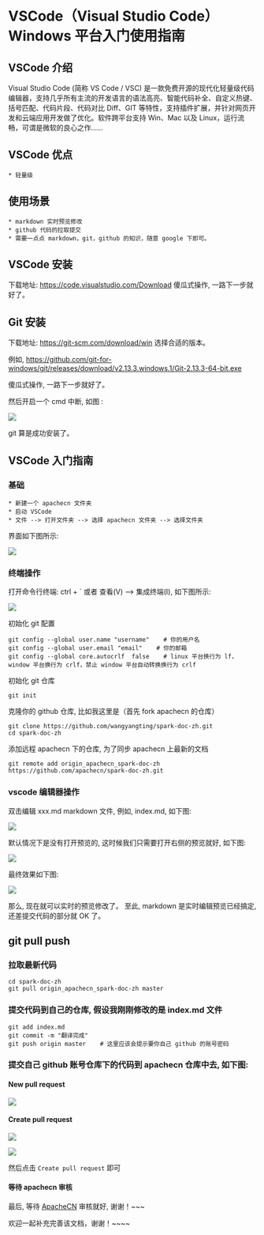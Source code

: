 # VSCode（Visual Studio Code）Windows 平台入门使用指南

## VSCode 介绍
Visual Studio Code (简称 VS Code / VSC) 是一款免费开源的现代化轻量级代码编辑器，支持几乎所有主流的开发语言的语法高亮、智能代码补全、自定义热键、括号匹配、代码片段、代码对比 Diff、GIT 等特性，支持插件扩展，并针对网页开发和云端应用开发做了优化。软件跨平台支持 Win、Mac 以及 Linux，运行流畅，可谓是微软的良心之作……
    

## VSCode 优点
    * 轻量级

## 使用场景
    * markdown 实时预览修改
    * github 代码的拉取提交
    * 需要一点点 markdown，git，github 的知识，随意 google 下即可。

## VSCode 安装
下载地址: <https://code.visualstudio.com/Download>
傻瓜式操作, 一路下一步就好了。

## Git 安装
下载地址: <https://git-scm.com/download/win> 选择合适的版本。

例如, <https://github.com/git-for-windows/git/releases/download/v2.13.3.windows.1/Git-2.13.3-64-bit.exe>

傻瓜式操作, 一路下一步就好了。

然后开启一个 cmd 中断, 如图 : 

![](img/git-cmd-1.png)

git 算是成功安装了。

## VSCode 入门指南
### 基础
    * 新建一个 apachecn 文件夹
    * 启动 VSCode
    * 文件 --> 打开文件夹 --> 选择 apachecn 文件夹 --> 选择文件夹
界面如下图所示:

![](img/vscode-usage-1.png)

### 终端操作
打开命令行终端: ctrl + ` 或者 查看(V) --> 集成终端(I), 如下图所示: 

![](img/vscode-console-usage-1.png)

初始化 git 配置
    
    git config --global user.name "username"    # 你的用户名
    git config --global user.email "email"    # 你的邮箱
    git config --global core.autocrlf  false    # linux 平台换行为 lf，window 平台换行为 crlf，禁止 window 平台自动转换换行为 crlf

初始化 git 仓库

    git init

克隆你的 github 仓库, 比如我这里是（首先 fork apachecn 的仓库）

    git clone https://github.com/wangyangting/spark-doc-zh.git
    cd spark-doc-zh

添加远程 apachecn 下的仓库, 为了同步 apachecn 上最新的文档

    git remote add origin_apachecn_spark-doc-zh https://github.com/apachecn/spark-doc-zh.git

### vscode 编辑器操作
双击编辑 xxx.md markdown 文件, 例如, index.md, 如下图:

![](img/vscode-editor-usage-1.png)

默认情况下是没有打开预览的, 这时候我们只需要打开右侧的预览就好, 如下图:

![](img/vscode-editor-preview-usage-1.png)

最终效果如下图: 

![](img/vscode-editor-markdown-preview-usage-1.png)

那么, 现在就可以实时的预览修改了。
至此, markdown 是实时编辑预览已经搞定, 还差提交代码的部分就 OK 了。

## git pull push 
### 拉取最新代码
    cd spark-doc-zh
    git pull origin_apachecn_spark-doc-zh master

### 提交代码到自己的仓库, 假设我刚刚修改的是 index.md 文件
    git add index.md
    git commit -m "翻译完成"
    git push origin master    # 这里应该会提示要你自己 github 的账号密码

### 提交自己 github 账号仓库下的代码到 apachecn 仓库中去, 如下图: 

#### New pull request

![](img/github-spark-zh-cn-new-pull-request-1.png)

#### Create pull request

![](img/github-spark-zh-cn-new-pull-request-2.png)

![](img/github-spark-zh-cn-new-pull-request-3.png)  

然后点击 `Create pull request` 即可

#### 等待 apachecn 审核
最后, 等待 [ApacheCN](https://github.com/apachecn) 审核就好, 谢谢！~~~

欢迎一起补充完善该文档，谢谢！~~~~
